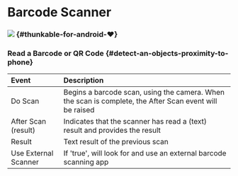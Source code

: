 # Barcode Scanner

###  ![](https://thunkable.gitbooks.io/thunkable-docs/content/assets/barcode-scanner-icon.png)  {#thunkable-for-android-❤}

### Read a Barcode or QR Code {#detect-an-objects-proximity-to-phone}

| Event | Description |
| :--- | :--- |
| Do Scan | Begins a barcode scan, using the camera. When the scan is complete, the After Scan event will be raised |
| After Scan \(result\) | Indicates that the scanner has read a \(text\) result and provides the result |
| Result | Text result of the previous scan |
| Use External Scanner | If 'true', will look for and use an external barcode scanning app |

